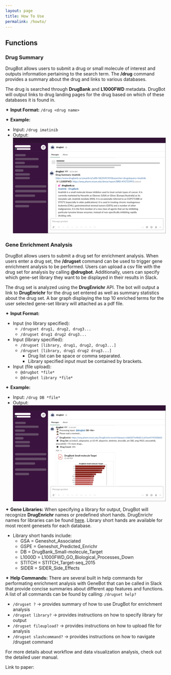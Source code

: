 ```yaml
---
layout: page
title: How To Use
permalink: /howto/
---
```


## Functions

### Drug Summary 
DrugBot allows users to submit a drug or small molecule of interest and outputs information pertaining to the search term. The **/drug** command provides a summary about the drug and links to various databases. 

The drug is searched through **DrugBank** and **L1000FWD** metadata. DrugBot will output links to drug landing pages for the drug based on which of these databases it is found in. 

✦ **Input Format:** `/drug <drug name>`

✦ **Example:** 
- Input: `/drug imatinib`
- Output: 
![image](/assets/images/drug_summary_output.png)

### Gene Enrichment Analysis
DrugBot allows users to submit a drug set for enrichment analysis. When users enter a drug set, the **/drugset** command can be used to trigger gene enrichment analysis to be performed. Users can upload a csv file with the drug set for analysis by calling **@drugbot**. Additionally, users can specify which gene-set library they want to be displayed in their results in Slack.

The drug set is analyzed using the **DrugEnrichr** API. The bot will output a link to **DrugEnrichr** for the drug set entered as well as summary statistics about the drug set. A bar graph displaying the top 10 enriched terms for the user selected gene-set library will attached as a pdf file. 

✦ **Input Format:** 
- Input (no library specified): 
    - `/drugset drug1, drug2, drug3... ` 
    - `/drugset drug1 drug2 drug3... ` 
- Input (library specified): 
    - `/drugset [library, drug1, drug2, drug3...] ` 
    - `/drugset [library, drug1 drug2 drug3...] ` 
        - Drug list can be space or comma separated.
        - Library specified input must be contained by brackets.
- Input (file upload): 
    - `@drugbot *file*` 
    - `@drugbot library *file*` 

✦ **Example:** 
- Input: `/drug DB *file*`
- Output: 
![image](/assets/images/drug_enrichment_output.png)

✦ **Gene Libraries:**
When specifying a library for output, DrugBot will recognize **DrugEnrichr** names or predefined short hands. DrugEnrichr names for libraries can be found [here](https://amp.pharm.mssm.edu/DrugEnrichr/#stats). Library short hands are available for most recent genesets for each database.
- Library short hands include:
    - GSA = Geneshot_Associated
    - GSPE = Geneshot_Predicted_Enrichr
    - DB = DrugBank_Small-molecule_Target
    - L1000D = L1000FWD_GO_Biological_Processes_Down
    - STITCH = STITCH_Target-seq_2015
    - SIDER = SIDER_Side_Effects

✦ **Help Commands:**
There are several built in help commands for performating enrichment analysis with GeneBot that can be called in Slack that provide concise summaries about different app features and functions. A list of all commands can be found by calling: `/drugset help?`

- `/drugset ?` → provides summary of how to use DrugBot for enrichment analysis  
- `/drugset library?` → provides instructions on how to specify library for output
- `/drugset fileupload?` → provides instructions on how to upload file for analysis
- `/drugset slashcommand?` → provides instructions on how to navigate /drugset command

For more details about workflow and data visualization analysis, check out the detailed user manual. 

Link to paper: 
